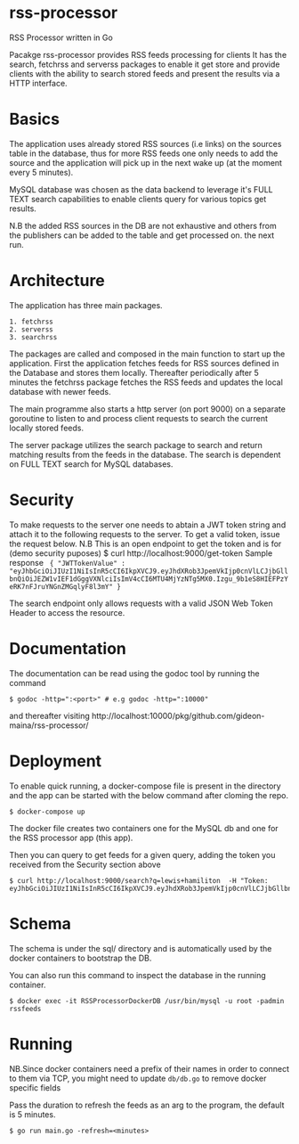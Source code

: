 # rss-processor
RSS Processor written in Go


Pacakge rss-processor provides RSS feeds processing for clients
It has the search, fetchrss and serverss packages to enable it get store and provide clients with the ability to
search stored feeds and present the results via a HTTP interface.

# Basics

The application uses already stored RSS sources (i.e links) on the sources table in the database, thus for more RSS feeds one only needs to add the source and the application will pick up in the next wake up (at the moment every 5 minutes).

MySQL database was chosen as the data backend to leverage it's FULL TEXT search capabilities to enable clients query for various topics get results.

N.B the added RSS sources in the DB are not exhaustive and others from the publishers can be added to the table and get processed on.
the next run.

# Architecture

The application has three main packages.

    1. fetchrss
    2. serverss
    3. searchrss
    
The packages are called and composed in the main function to start up the application.
First the application fetches feeds for RSS sources defined in the Database and stores them locally.
Thereafter periodically after 5 minutes the fetchrss package fetches the RSS feeds and updates the local database with newer feeds.

The main programme also starts a http server (on port 9000) on a separate goroutine to listen to and process client requests to search the current locally stored feeds.

The server package utilizes the search package to search and return matching results from the feeds in the database. The search is dependent on FULL TEXT search for MySQL databases.

# Security

To make requests to the server one needs to abtain a JWT token string and attach it to the following requests to the server.
To get a valid token, issue the request below.
N.B This is an open endpoint to get the token and is for (demo security puposes)
    $ curl http://localhost:9000/get-token
    Sample response
    ```
    {
       "JWTTokenValue" : "eyJhbGciOiJIUzI1NiIsInR5cCI6IkpXVCJ9.eyJhdXRob3JpemVkIjp0cnVlLCJjbGllbnQiOiJEZW1vIEF1dGggVXNlciIsImV4cCI6MTU4MjYzNTg5MX0.Izgu_9b1eS8HIEFPzYeRK7nFJruYNGnZMGqlyF8l3mY"
    }```

The search endpoint only allows requests with a valid JSON Web Token Header to access the resource.

# Documentation

The documentation can be read using the godoc tool by running the command

    $ godoc -http=":<port>" # e.g godoc -http=":10000"
and thereafter visiting
    http://localhost:10000/pkg/github.com/gideon-maina/rss-processor/

# Deployment

To enable quick running, a docker-compose file is present in the directory and the app can be started with the below command after cloming the repo.
    
    $ docker-compose up
    
The docker file creates two containers one for the MySQL db and one for the RSS processor app (this app).

Then you can  query to get feeds for a given query, adding the token you received from the Security section above
    
    $ curl http://localhost:9000/search?q=lewis+hamiliton  -H "Token: eyJhbGciOiJIUzI1NiIsInR5cCI6IkpXVCJ9.eyJhdXRob3JpemVkIjp0cnVlLCJjbGllbnQiOiJEZW1vIEF1dGggVXNlciIsImV4cCI6MTU4MjYzNTg5MX0.Izgu_9b1eS8HIEFPzYeRK7nFJruYNGnZMGqlyF8l3mY"

# Schema

The schema is under the sql/ directory and is automatically used by the docker containers to bootstrap the DB.

You can also run this command to inspect the database in the running container.

    $ docker exec -it RSSProcessorDockerDB /usr/bin/mysql -u root -padmin rssfeeds

# Running 

NB.Since docker containers need a prefix of their names in order to connect to them via TCP, you might need to update `db/db.go` to remove docker specific fields

Pass the duration to refresh the feeds as an arg to the program, the default is 5 minutes.

    $ go run main.go -refresh=<minutes>
